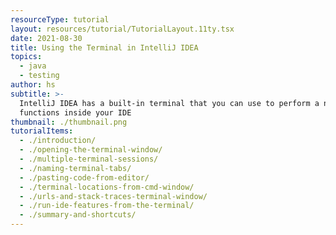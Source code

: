 ```yaml
---
resourceType: tutorial
layout: resources/tutorial/TutorialLayout.11ty.tsx
date: 2021-08-30
title: Using the Terminal in IntelliJ IDEA
topics:
  - java
  - testing
author: hs
subtitle: >-
  IntelliJ IDEA has a built-in terminal that you can use to perform a number of
  functions inside your IDE
thumbnail: ./thumbnail.png
tutorialItems:
  - ./introduction/
  - ./opening-the-terminal-window/
  - ./multiple-terminal-sessions/
  - ./naming-terminal-tabs/
  - ./pasting-code-from-editor/
  - ./terminal-locations-from-cmd-window/
  - ./urls-and-stack-traces-terminal-window/
  - ./run-ide-features-from-the-terminal/
  - ./summary-and-shortcuts/
---
```

